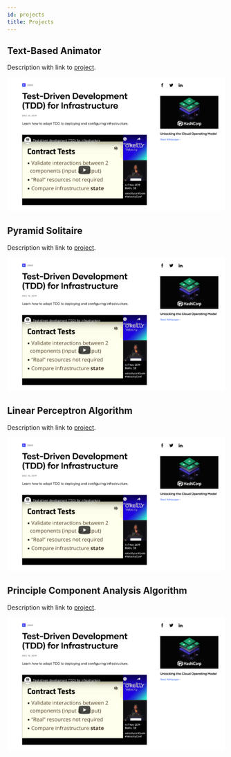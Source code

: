 ```yaml
---
id: projects
title: Projects
---
```


## Text-Based Animator
Description with link to [project](https://www.hashicorp.com/resources/test-driven-development-tdd-for-infrastructure).

![Add image for project with alternate text for image](./assets/rosemary.png)

## Pyramid Solitaire
Description with link to [project](https://www.hashicorp.com/resources/test-driven-development-tdd-for-infrastructure).

![Add image for project with alternate text for image](./assets/rosemary.png)

## Linear Perceptron Algorithm
Description with link to [project](https://www.hashicorp.com/resources/test-driven-development-tdd-for-infrastructure).

![Add image for project with alternate text for image](./assets/rosemary.png)

## Principle Component Analysis Algorithm
Description with link to [project](https://www.hashicorp.com/resources/test-driven-development-tdd-for-infrastructure).

![Add image for project with alternate text for image](./assets/rosemary.png)
